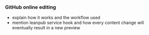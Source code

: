 ### GitHub online editing

- explain how it works and the workflow used
- mention leanpub service hook and how every content change will eventually result in a new preview
